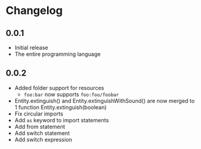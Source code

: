 # Changelog

## 0.0.1

- Initial release
- The entire programming language

## 0.0.2

- Added folder support for resources
    - `foo:bar` now supports `foo:foo/foobar`
- Entity.extinguish() and Entity.extinguishWithSound() are now merged to 1 function Entity.extinguish(boolean)
- Fix circular imports
- Add `as` keyword to import statements
- Add from statement
- Add switch statement
- Add switch expression